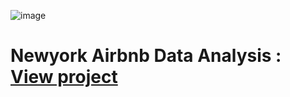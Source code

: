 ![image](https://github.com/SaiDeepikaBandari/Data_Visualization_Projects/assets/163686372/8c1e2abd-3bb9-45b1-99ee-7ec10c6de943)

# Newyork Airbnb Data Analysis : [View project](https://public.tableau.com/app/profile/sai.bandari/viz/NYCAirbnbDataAnalysis_17178816495800/NYCAIRBNBDATAANALYSIS)
